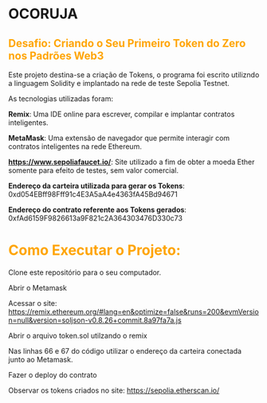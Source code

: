 # OCORUJA

## <font color="orange"> Desafio: Criando o Seu Primeiro Token do Zero nos Padrões Web3</font>


Este projeto destina-se a criação de Tokens, o programa foi escrito utilizndo a linguagem Solidity e implantado na rede de teste Sepolia Testnet. 

As tecnologias utilizadas foram:

**Remix**: Uma IDE online para escrever, compilar e implantar contratos inteligentes.

**MetaMask**:  Uma extensão de navegador que permite interagir com contratos inteligentes na rede Ethereum.

**https://www.sepoliafaucet.io/**: Site utilizado a fim de obter a moeda Ether somente para efeito de testes, sem valor comercial.

**Endereço da carteira utilizada para gerar os Tokens**:
0xd054EBff98Fff91c4E3A5aA4e4363fA45Bd94671

**Endereço do contrato referente aos Tokens gerados**: 0xfAd6159F9826613a9F821c2A364303476D330c73

# <font color="orange">Como Executar o Projeto:</font>

Clone este repositório para o seu computador.

Abrir o Metamask

Acessar o site: https://remix.ethereum.org/#lang=en&optimize=false&runs=200&evmVersion=null&version=soljson-v0.8.26+commit.8a97fa7a.js

Abrir o arquivo token.sol utilzando o remix

Nas linhas 66 e 67 do código utilizar o endereço da carteira conectada junto ao Metamask.

Fazer o deploy do contrato

Observar os tokens criados no site: https://sepolia.etherscan.io/

